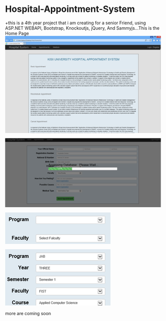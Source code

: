 # Hospital-Appointment-System
+this is a 4th year project that i am creating for a senior Friend, using ASP.NET WEBAPI, Bootstrap, Knockoutjs, jQuery, And Sammyjs...This is the Home Page
![Home](https://github.com/McKabue/Hospital-Appointment-System/blob/master/Documentation%20Files/Home.PNG)

![UX-Loading-Database](https://github.com/McKabue/Hospital-Appointment-System/blob/master/Documentation%20Files/UX-Loading-Database.PNG)

![Knockout-Binded-Select](https://github.com/McKabue/Hospital-Appointment-System/blob/master/Documentation%20Files/Knockout-Binded-Select.PNG)

![Knockout-Binded-Select-2](https://github.com/McKabue/Hospital-Appointment-System/blob/master/Documentation%20Files/Knockout-Binded-Select-2.PNG)

more are coming soon

